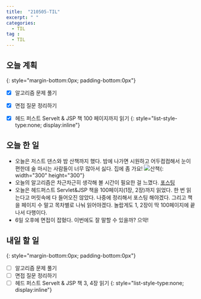 ```yaml
---
title:  "210505-TIL"
excerpt: " "
categories: 
  - TIL
tag : 
  - TIL
---
```


## 오늘 계획
{: style="margin-bottom:0px; padding-bottom:0px"}

- [X] 알고리즘 문제 풀기
- [X] 면접 질문 정리하기
- [X] 헤드 퍼스트 Servelt & JSP 책 100 페이지까지 읽기
{: style="list-style-type:none; display:inline"}


## 오늘 한 일

- 오늘은 저스트 댄스와 밤 산책까지 했다. 밤에 나가면 시원하고 어두컴컴해서 눈이 편한데 술 마시는 사람들이 너무 많아서 싫다. 집에 좀 가요! ![산책](https://user-images.githubusercontent.com/70805241/117209387-3b82f200-ae31-11eb-9989-c26904e3cb83.png){: width="300" height="300"}
- 오늘의 알고리즘은 차근차근히 생각해 볼 시간이 필요한 걸 느꼈다. [포스팅](https://techhan.github.io/algorithm/programmers-25/)
- 오늘은 헤드퍼스트 Servlet&JSP 책을 100페이지(1장, 2장)까지 읽었다. 한 번 읽는다고 머릿속에 다 들어오진 않았다. 나중에 정리해서 포스팅 해야겠다. 그리고 책을 페이지 수 말고 목차별로 나눠 읽어야겠다. 놀랍게도 1, 2장이 딱 100페이지에 끝나서 다행이다.
- 6일 오후에 면접이 잡혔다. 이번에도 잘 말할 수 있을까? 으악!


## 내일 할 일
{: style="margin-bottom:0px; padding-bottom:0px"}

- [ ] 알고리즘 문제 풀기
- [ ] 면접 질문 정리하기
- [ ] 헤드 퍼스트 Servelt & JSP 책 3, 4장 읽기
{: style="list-style-type:none; display:inline"}